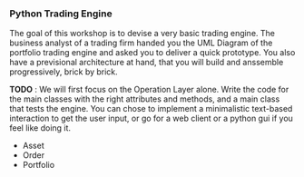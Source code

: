 ### Python Trading Engine ###

The goal of this workshop is to devise a very basic trading engine.
The business analyst of a trading firm handed you the UML Diagram of the portfolio trading engine and asked you to deliver a quick prototype.
You also have a previsional architecture at hand, that you will build and anssemble progressively, brick by brick.

**TODO** : 
We will first focus on the Operation Layer alone. 
Write the code for the main classes with the right attributes and methods, and a main class that tests the engine.
You can chose to implement a minimalistic text-based interaction to get the user input, or go for a web client or a python gui if you feel like doing it.

- Asset
- Order
- Portfolio
